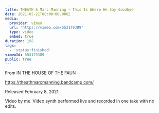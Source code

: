 ```yaml
---
title: THEATH & Marc Manning – This Is Where We Say Goodbye
date: 2021-05-21T00:00:00.000Z
media:
  provider: vimeo
  url: 'https://vimeo.com/553179389'
  type: video
  embed: true
duration: 198
tags:
  - 'status:finished'
vimeoId: 553179389
public: true
---
```

From IN THE HOUSE OF THE FAUN

https://theathmarcmanning.bandcamp.com/

Released February 8, 2021

Video by me. Video synth performed live and recorded in one take with no edits.

<!-- Vimeo video: THEATH & Marc Manning – This Is Where We Say Goodbye -->
<!-- Duration: 3:18 -->
<!-- Created: 2021-05-21 -->

<ClientOnly>
  <WorkbookViewer />
</ClientOnly>

<script setup>
import WorkbookViewer from "../../.vitepress/theme/components/workbook/WorkbookViewer.vue";
</script>
